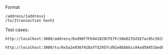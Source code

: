 

Format
    
    /address/{address}
    /tx/{transaction hash}

Test cases:
    
    http://localhost:3000/address/0xd90f7Fb941829CFE7Fc50eD235d1Efac05c58190

    http://localhost:3000/tx/0x5a2e936f418affd295fcd91e8bbbbcc04ad58451bed856d4cf5b2413bd270a72